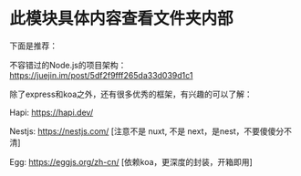 # 此模块具体内容查看文件夹内部


下面是推荐：

不容错过的Node.js的项目架构： https://juejin.im/post/5df2f9fff265da33d039d1c1

除了express和koa之外，还有很多优秀的框架，有兴趣的可以了解：

Hapi: https://hapi.dev/

Nestjs: https://nestjs.com/  [注意不是 nuxt, 不是 next，是nest，不要傻傻分不清]

Egg: https://eggjs.org/zh-cn/ [依赖koa，更深度的封装，开箱即用]
